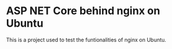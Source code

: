 # ASP NET Core behind nginx on Ubuntu

This is a project used to test the funtionalities of nginx on Ubuntu.
